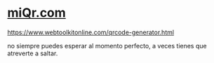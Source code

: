 # [miQr.com](alvarosiles11.github.io/miQr.com)

https://www.webtoolkitonline.com/qrcode-generator.html

no siempre puedes esperar al momento perfecto, a veces tienes que atreverte a saltar.

<!-- Cafiaspirina
alivio sintomático de los dolores ocasionales leves o moderados, como dolores de cabeza, dentales, menstruales, musculares (contracturas) o de espalda (lumbalgia). Estados febriles. -->

<!-- Dexametasona
Alivia la inflamación (hinchazón, calor, enrojecimiento y dolor) y se usa para tratar ciertas formas de artritis; trastornos de la piel, la sangre. -->
